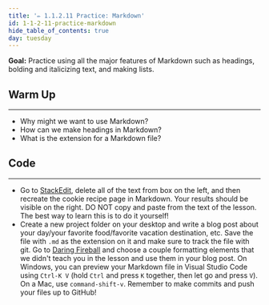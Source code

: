 ```yaml
---
title: '✏️ 1.1.2.11 Practice: Markdown'
id: 1-1-2-11-practice-markdown
hide_table_of_contents: true
day: tuesday
---
```


**Goal:** Practice using all the major features of Markdown such as headings, bolding and italicizing text, and making lists.

## Warm Up

---

* Why might we want to use Markdown?
* How can we make headings in Markdown?
* What is the extension for a Markdown file?

## Code
---

* Go to [StackEdit](https://stackedit.io/app#), delete all of the text from box on the left, and then recreate the cookie recipe page in Markdown. Your results should be visible on the right. DO NOT copy and paste from the text of the lesson. The best way to learn this is to do it yourself!
* Create a new project folder on your desktop and write a blog post about your day/your favorite food/favorite vacation destination, etc. Save the file with `.md` as the extension on it and make sure to track the file with git.  Go to [Daring Fireball](http://daringfireball.net/projects/markdown/syntax) and choose a couple formatting elements that we didn't teach you in the lesson and use them in your blog post. On Windows, you can preview your Markdown file in Visual Studio Code using `Ctrl-K V` (hold `Ctrl` and press `K` together, then let go and press `V`). On a Mac, use `command-shift-v`. Remember to make commits and push your files up to GitHub! 
